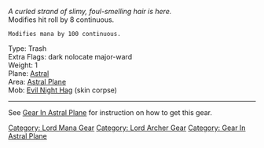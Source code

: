 *A curled strand of slimy, foul-smelling hair is here.*  
Modifies hit roll by 8 continuous.

`Modifies mana by 100 continuous.`

Type: Trash  
Extra Flags: dark nolocate major-ward  
Weight: 1  
Plane: [Astral](:Category:Astral "wikilink")  
Area: [Astral Plane](:Category:Astral_Plane "wikilink")  
Mob: [Evil Night Hag](Evil_Night_Hag "wikilink") (skin corpse)  

------------------------------------------------------------------------

See [Gear In Astral Plane](:Category:Gear_In_Astral_Plane "wikilink")
for instruction on how to get this gear.

[Category: Lord Mana Gear](Category:_Lord_Mana_Gear "wikilink")
[Category: Lord Archer Gear](Category:_Lord_Archer_Gear "wikilink")
[Category: Gear In Astral
Plane](Category:_Gear_In_Astral_Plane "wikilink")
